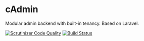 # cAdmin

Modular admin backend with built-in tenancy. Based on Laravel.

[![Scrutinizer Code Quality](https://scrutinizer-ci.com/g/chrischi1989/cAdmin/badges/quality-score.png?b=master)](https://scrutinizer-ci.com/g/chrischi1989/cAdmin/?branch=master)
[![Build Status](https://scrutinizer-ci.com/g/chrischi1989/cAdmin/badges/build.png?b=master)](https://scrutinizer-ci.com/g/chrischi1989/cAdmin/build-status/master)
